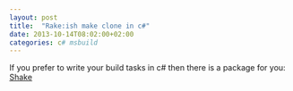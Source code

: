 ```yaml
---
layout: post
title:  "Rake:ish make clone in c#"
date: 2013-10-14T08:02:00+02:00
categories: c# msbuild
---
```


If you prefer to write your build tasks in c# then there is a package for you:<br><a href="https://www.nuget.org/packages/shake">Shake</a>
<div style="clear: both;"></div>